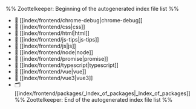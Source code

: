 %% Zoottelkeeper: Beginning of the autogenerated index file list  %%
- 📄 [[index/frontend/chrome-debug|chrome-debug]]
- 📄 [[index/frontend/css|css]]
- 📄 [[index/frontend/html|html]]
- 📄 [[index/frontend/js-tips|js-tips]]
- 📄 [[index/frontend/js|js]]
- 📄 [[index/frontend/node|node]]
- 📄 [[index/frontend/promise|promise]]
- 📄 [[index/frontend/typescript|typescript]]
- 📄 [[index/frontend/vue|vue]]
- 📄 [[index/frontend/vue3|vue3]]
- 🗂️ [[index/frontend/packages/_Index_of_packages|_Index_of_packages]]
%% Zoottelkeeper: End of the autogenerated index file list  %%
